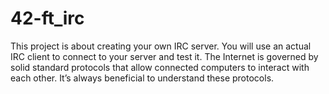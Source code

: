 # 42-ft_irc
This project is about creating your own IRC server. You will use an actual IRC client to connect to your server and test it. The Internet is governed by solid standard protocols that allow connected computers to interact with each other. It’s always beneficial to understand these protocols.

